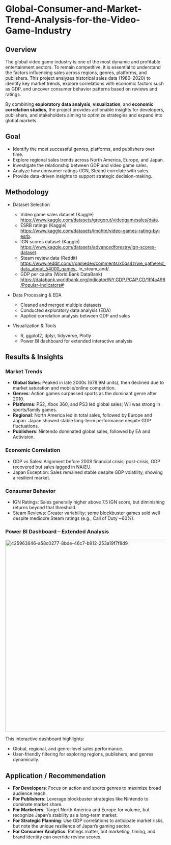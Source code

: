# Global-Consumer-and-Market-Trend-Analysis-for-the-Video-Game-Industry
## Overview
The global video game industry is one of the most dynamic and profitable entertainment sectors. To remain competitive, it is essential to understand the factors influencing sales across regions, genres, platforms, and publishers. This project analyzes historical sales data (1980–2020) to identify key market trends, explore correlations with economic factors such as GDP, and uncover consumer behavior patterns based on reviews and ratings.

By combining **exploratory data analysis**, **visualization**, and **economic correlation studies**, the project provides actionable insights for developers, publishers, and stakeholders aiming to optimize strategies and expand into global markets.

## Goal
* Identify the most successful genres, platforms, and publishers over time.
* Explore regional sales trends across North America, Europe, and Japan.
* Investigate the relationship between GDP and video game sales.
* Analyze how consumer ratings (IGN, Steam) correlate with sales.
* Provide data-driven insights to support strategic decision-making.

## Methodology

* Dataset Selection
  * Video game sales dataset (Kaggle) https://www.kaggle.com/datasets/gregorut/videogamesales/data.
  * ESRB ratings (Kaggle) https://www.kaggle.com/datasets/imohtn/video-games-rating-by-esrb.
  * IGN scores dataset (Kaggle) https://www.kaggle.com/datasets/advancedforestry/ign-scores-dataset.
  * Steam review data (Reddit) https://www.reddit.com/r/gamedev/comments/x0qs4z/we_gathered_data_about_54000_games_
in_steam_and/.
  * GDP per capita (World Bank DataBank) https://databank.worldbank.org/indicator/NY.GDP.PCAP.CD/1ff4a498/Popular-Indicators#

* Data Processing & EDA
  * Cleaned and merged multiple datasets
  * Conducted exploratory data analysis (EDA)
  * Applied correlation analysis between GDP and sales

* Visualization & Tools
  * R, ggplot2, dplyr, tidyverse, Plotly
  * Power BI dashboard for extended interactive analysis

## Results & Insights
### Market Trends
* **Global Sales**: Peaked in late 2000s (678.9M units), then declined due to market saturation and mobile/online competition.
* **Genres**: Action games surpassed sports as the dominant genre after 2010.
* **Platforms**: PS2, Xbox 360, and PS3 led global sales; Wii was strong in sports/family games.
* **Regional**: North America led in total sales, followed by Europe and Japan. Japan showed stable long-term performance despite GDP fluctuations.
* **Publishers**: Nintendo dominated global sales, followed by EA and Activision.

### Economic Correlation
* GDP vs Sales: Alignment before 2008 financial crisis; post-crisis, GDP recovered but sales lagged in NA/EU.
* Japan Exception: Sales remained stable despite GDP volatility, showing a resilient market.

### Consumer Behavior
* IGN Ratings: Sales generally higher above 7.5 IGN score, but diminishing returns beyond that threshold.
* Steam Reviews: Greater variability; some blockbuster games sold well despite mediocre Steam ratings (e.g., Call of Duty ~60%).

### Power BI Dashboard – Extended Analysis
<img width="787" height="600" alt="425963646-a58c0277-8bde-46c7-b912-253a19f7f8d9" src="https://github.com/user-attachments/assets/80eab939-77ef-4f04-b00e-60d3de1da54d" />

This interactive dashboard highlights:
* Global, regional, and genre-level sales performance.
* User-friendly filtering for exploring regions, publishers, and genres dynamically.

## Application / Recommendation
* **For Developers**: Focus on action and sports genres to maximize broad audience reach.
* **For Publishers**: Leverage blockbuster strategies like Nintendo to dominate market share.
* **For Marketers**: Target North America and Europe for volume, but recognize Japan’s stability as a long-term market.
* **For Strategic Planning**: Use GDP correlations to anticipate market risks, but note the unique resilience of Japan’s gaming sector.
* **For Consumer Analytics**: Ratings matter, but marketing, timing, and brand identity can override review scores.




